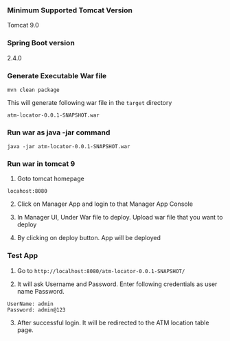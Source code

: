 ### Minimum Supported Tomcat Version
Tomcat 9.0

### Spring Boot version

2.4.0

### Generate Executable War file

```
mvn clean package
```

This will generate following war file in the ```target``` directory

```
atm-locator-0.0.1-SNAPSHOT.war
```

### Run war as java -jar command

```
java -jar atm-locator-0.0.1-SNAPSHOT.war
```

### Run war in tomcat 9

1. Goto tomcat homepage

```
locahost:8080
```

2. Click on Manager App and login to that Manager App Console

3. In Manager UI, Under War file to deploy. Upload war file that you want to deploy

4. By clicking on deploy button. App will be deployed

### Test App

1. Go to ```http://localhost:8080/atm-locator-0.0.1-SNAPSHOT/``` 

2. It will ask Username and Password. Enter following credentials as user name Password.

```
UserName: admin
Password: admin@123
```

3. After successful login. It will be redirected to the ATM location table page.



